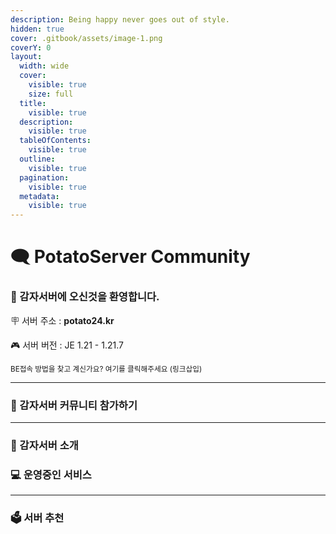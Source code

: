 ```yaml
---
description: Being happy never goes out of style.
hidden: true
cover: .gitbook/assets/image-1.png
coverY: 0
layout:
  width: wide
  cover:
    visible: true
    size: full
  title:
    visible: true
  description:
    visible: true
  tableOfContents:
    visible: true
  outline:
    visible: true
  pagination:
    visible: true
  metadata:
    visible: true
---
```


# 🗨️ PotatoServer Community

### 👋 감자서버에 오신것을 환영합니다.

🪧 서버 주소 : **potato24.kr**

🎮 서버 버전 : JE 1.21 - 1.21.7

<sub>BE접속 방법을 찾고 계신가요? 여기를 클릭해주세요 (링크삽입)</sub>

***

### 👥 감자서버 커뮤니티 참가하기

***

### 📑 감자서버 소개

### 💻 운영중인 서비스

***

### 🗳 서버 추천
